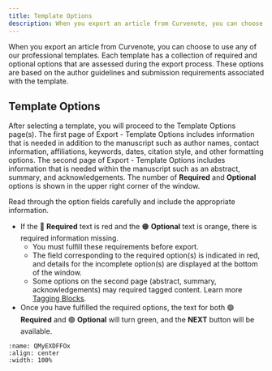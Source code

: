 ```yaml
---
title: Template Options
description: When you export an article from Curvenote, you can choose to use any of our professional templates. Each template has a collection of required and optional options that are assessed during the export process.
---
```


When you export an article from Curvenote, you can choose to use any of our professional templates. Each template has a collection of required and optional options that are assessed during the export process. These options are based on the author guidelines and submission requirements associated with the template.

## Template Options

After selecting a template, you will proceed to the Template Options page(s). The first page of Export - Template Options includes information that is needed in addition to the manuscript such as author names, contact information, affiliations, keywords, dates, citation style, and other formatting options. The second page of Export - Template Options includes information that is needed within the manuscript such as an abstract, summary, and acknowledgements. The number of **Required** and **Optional** options is shown in the upper right corner of the window.

Read through the option fields carefully and include the appropriate information.

- If the 🔴 **Required** text is red and the 🟠 **Optional** text is orange, there is required information missing.
  - You must fulfill these requirements before export.
  - The field corresponding to the required option(s) is indicated in red, and details for the incomplete option(s) are displayed at the bottom of the window.
  - Some options on the second page (abstract, summary, acknowledgements) may required tagged content. Learn more [Tagging Blocks](oxa:TnCP56I5qhrKLeVufPL4/e5eN6eaP9xLRDRzEK1t7 'Tagging Blocks').
- Once you have fulfilled the required options, the text for both 🟢 **Required** and 🟢 **Optional** will turn green, and the **NEXT** button will be available.

```{figure} images/TnCP56I5qhrKLeVufPL4-Li4DpZe8u0zoVDyN9Pk9-v1.gif
:name: QMyEXDFFOx
:align: center
:width: 100%
```
